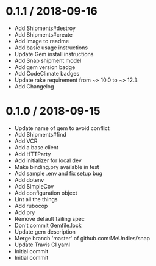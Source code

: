 
0.1.1 / 2018-09-16
==================

  * Add Shipments#destroy
  * Add Shipments#create
  * Add image to readme
  * Add basic usage instructions
  * Update Gem install instructions
  * Add Snap shipment model
  * Add gem version badge
  * Add CodeClimate badges
  * Update rake requirement from ~> 10.0 to ~> 12.3
  * Add Changelog

0.1.0 / 2018-09-15
==================

  * Update name of gem to avoid conflict
  * Add Shipments#find
  * Add VCR
  * Add a base client
  * Add HTTParty
  * Add initializer for local dev
  * Make binding.pry available in test
  * Add sample .env and fix setup bug
  * Add dotenv
  * Add SimpleCov
  * Add configuration object
  * Lint all the things
  * Add rubocop
  * Add pry
  * Remove default failing spec
  * Don't commit Gemfile.lock
  * Update gem description
  * Merge branch 'master' of github.com:MeUndies/snap
  * Update Travis CI yaml
  * Initial commit
  * Initial commit
